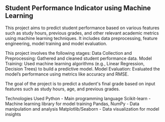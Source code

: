## Student Performance Indicator using Machine Learning

This project aims to predict student performance based on various features such as study hours, previous grades, and other relevant academic metrics using machine learning techniques. It includes data preprocessing, feature engineering, model training and model evaluation. 

This project involves the following stages:
 Data Collection and Preprocessing: Gathered and cleaned student performance data.
 Model Training: Used machine learning algorithms (e.g., Linear Regression, Decision Trees) to build a predictive model.
 Model Evaluation: Evaluated the model’s performance using metrics like accuracy and RMSE.

The goal of the project is to predict a student's final grade based on input features such as study hours, age, and previous grades.

Technologies Used
 Python - Main programming language
 Scikit-learn - Machine learning library for model training
 Pandas, NumPy - Data manipulation and analysis
 Matplotlib/Seaborn - Data visualization for model insights

 
